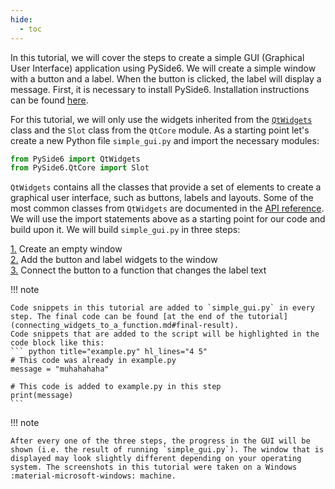 ```yaml
---
hide:
  - toc
---
```



In this tutorial, we will cover the steps to create a simple GUI (Graphical User Interface) application using PySide6. We will create a simple window with a button and a label. When the button is clicked, the label will display a message. First, it is necessary to install PySide6. Installation instructions can be found [here](../Installation_Guide.md). 

For this tutorial, we will only use the widgets inherited from the [`QtWidgets`](../QtWidgets/index.md)  class and the `Slot` class from the `QtCore` module. As a starting point let's create a new Python file `simple_gui.py` and import the necessary modules:

``` py title="simple_gui.py" linenums="1"
from PySide6 import QtWidgets
from PySide6.QtCore import Slot
```

`QtWidgets` contains all the classes that provide a set of elements to create a graphical user interface, such as buttons, labels and layouts. Some of the most common classes from `QtWidgets` are documented in the [API reference](../QtWidgets/index.md). We will use the import statements above as a starting point for our code and build upon it. We will build `simple_gui.py` in three steps:

<style>
    ul.no-bullets {
    list-style-type: none; /* Remove bullets */
    padding: 0; /* Remove padding */
    margin: 0; /* Remove margins */
    }
</style>

<ul class="no-bullets">
    <li><a href="creating_a_simple_window">1.</a> Create an empty window </li>
    <li><a href="adding_widgets_to_a_window">2.</a> Add the button and label widgets to the window </li>
    <li><a href="connecting_widgets_to_a_function">3.</a> Connect the button to a function that changes the label text </li>
</ul>

!!! note

    Code snippets in this tutorial are added to `simple_gui.py` in every step. The final code can be found [at the end of the tutorial](connecting_widgets_to_a_function.md#final-result).
    Code snippets that are added to the script will be highlighted in the code block like this:
    ``` python title="example.py" hl_lines="4 5"
    # This code was already in example.py
    message = "muhahahaha"

    # This code is added to example.py in this step
    print(message)
    ```

!!! note

    After every one of the three steps, the progress in the GUI will be shown (i.e. the result of running `simple_gui.py`). The window that is displayed may look slightly different depending on your operating system. The screenshots in this tutorial were taken on a Windows :material-microsoft-windows: machine.

<br>

